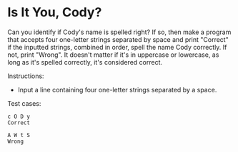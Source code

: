 # Is It You, Cody?

Can you identify if Cody's name is spelled right? If so, then make a program that accepts four one-letter strings separated by space and print "Correct" if the inputted strings, combined in order, spell the name Cody correctly. If not, print "Wrong". It doesn't matter if it's in uppercase or lowercase, as long as it's spelled correctly, it's considered correct.

Instructions:

* Input a line containing four one-letter strings separated by a space.

Test cases:

```shell
c O D y
Correct

A W t S
Wrong
```
